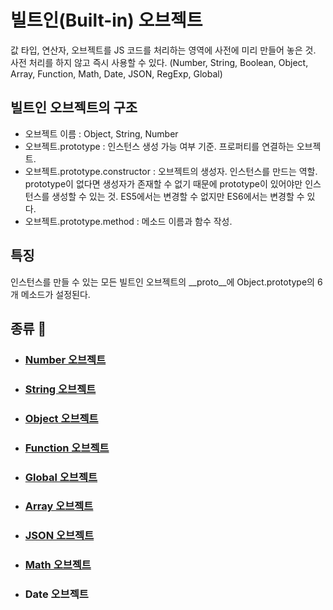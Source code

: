 # 빌트인(Built-in) 오브젝트

값 타입, 연산자, 오브젝트를 JS 코드를 처리하는 영역에 사전에 미리 만들어 놓은 것. 사전 처리를 하지 않고 즉시 사용할 수 있다. (Number, String, Boolean, Object, Array, Function, Math, Date, JSON, RegExp, Global)

## 빌트인 오브젝트의 구조

- 오브젝트 이름 : Object, String, Number
- 오브젝트.prototype : 인스턴스 생성 가능 여부 기준. 프로퍼티를 연결하는 오브젝트.
- 오브젝트.prototype.constructor : 오브젝트의 생성자. 인스턴스를 만드는 역할. prototype이 없다면 생성자가 존재할 수 없기 때문에 prototype이 있어야만 인스턴스를 생성할 수 있는 것. ES5에서는 변경할 수 없지만 ES6에서는 변경할 수 있다.
- 오브젝트.prototype.method : 메소드 이름과 함수 작성.

## 특징

인스턴스를 만들 수 있는 모든 빌트인 오브젝트의 __proto__에 Object.prototype의 6개 메소드가 설정된다.

## 종류 🔗

- ### [Number 오브젝트](https://github.com/josubin47/TIL/blob/main/JavaScript/%EA%B8%B0%EC%B4%88%20%EB%8B%A4%EC%A7%80%EA%B8%B0/Number%20%EC%98%A4%EB%B8%8C%EC%A0%9D%ED%8A%B8.md)

- ### [String 오브젝트](https://github.com/josubin47/TIL/blob/main/JavaScript/%EA%B8%B0%EC%B4%88%20%EB%8B%A4%EC%A7%80%EA%B8%B0/String%20%EC%98%A4%EB%B8%8C%EC%A0%9D%ED%8A%B8.md)

- ### [Object 오브젝트](https://github.com/josubin47/TIL/blob/main/JavaScript/%EA%B8%B0%EC%B4%88%20%EB%8B%A4%EC%A7%80%EA%B8%B0/Object%20%EC%98%A4%EB%B8%8C%EC%A0%9D%ED%8A%B8.md)

- ### [Function 오브젝트](https://github.com/josubin47/TIL/blob/main/JavaScript/%EA%B8%B0%EC%B4%88%20%EB%8B%A4%EC%A7%80%EA%B8%B0/Function%20%EC%98%A4%EB%B8%8C%EC%A0%9D%ED%8A%B8.md)

- ### [Global 오브젝트](https://github.com/josubin47/TIL/blob/main/JavaScript/%EA%B8%B0%EC%B4%88%20%EB%8B%A4%EC%A7%80%EA%B8%B0/Global%20%EC%98%A4%EB%B8%8C%EC%A0%9D%ED%8A%B8.md)

- ### [Array 오브젝트](https://github.com/josubin47/TIL/blob/main/JavaScript/%EA%B8%B0%EC%B4%88%20%EB%8B%A4%EC%A7%80%EA%B8%B0/Array%20%EC%98%A4%EB%B8%8C%EC%A0%9D%ED%8A%B8.md)

- ### [JSON 오브젝트](https://github.com/josubin47/TIL/blob/main/JavaScript/%EA%B8%B0%EC%B4%88%20%EB%8B%A4%EC%A7%80%EA%B8%B0/JSON%20%EC%98%A4%EB%B8%8C%EC%A0%9D%ED%8A%B8.md)

- ### [Math 오브젝트](https://github.com/josubin47/TIL/blob/main/JavaScript/%EA%B8%B0%EC%B4%88%20%EB%8B%A4%EC%A7%80%EA%B8%B0/Math%20%EC%98%A4%EB%B8%8C%EC%A0%9D%ED%8A%B8.md)

- ### Date 오브젝트
